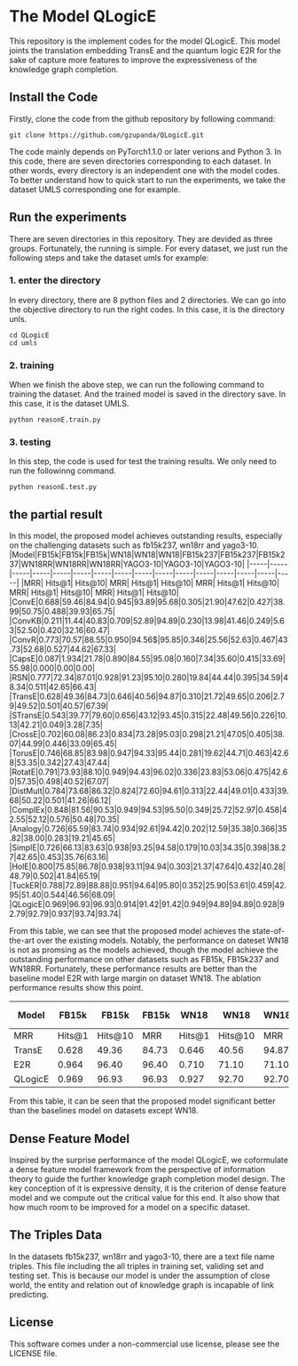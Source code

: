 # The Model QLogicE

This repository is the implement codes for the model QLogicE. This model joints the translation embedding TransE and the quantum logic E2R for the sake of capture more features to improve the expressiveness of the knowledge graph completion. 
## Install the Code 

Firstly, clone the code from the github repository by following command:
```
git clone https://github.com/gzupanda/QLogicE.git
```
The code mainly depends on PyTorch1.1.0 or later verions and Python 3. In this code, there are seven directories corresponding to each dataset. In other words, every directory is an independent one with the model codes. To better understand how to quick start to run the experiments, we take the dataset UMLS corresponding one for example.
## Run the experiments
There are seven directories in this repository. They are devided as three groups. Fortunately, the running is simple. For every dataset, we just run the following steps and take the dataset umls for example:
### 1. enter the directory
In every directory, there are 8 python files and 2 directories. We can go into the objective directory to run the right codes. In this case, it is the directory unls.
```
cd QLogicE
cd umls
```
### 2. training
When we finish the above step, we can run the following command to training the dataset. And the trained model is saved in the directory save. In this case, it is the dataset UMLS.
```
python reasonE.train.py
```
### 3. testing
In this step, the code is used for test the training results. We only need to run the followinng command.
```
python reasonE.test.py
```
## the partial result
In this model, the proposed model achieves outstanding results, especially on the challenging datasets such as fb15k237, wn18rr and yago3-10.
|Model|FB15k|FB15k|FB15k|WN18|WN18|WN18|FB15k237|FB15k237|FB15k237|WN18RR|WN18RR|WN18RR|YAGO3-10|YAGO3-10|YAGO3-10|
|-----|-----|-----|-----|-----|-----|-----|-----|-----|-----|-----|-----|-----|-----|-----|-----|
|MRR| Hits@1| Hits@10| MRR| Hits@1| Hits@10| MRR| Hits@1| Hits@10| MRR| Hits@1| Hits@10| MRR| Hits@1| Hits@10|
|ConvE|0.688|59.46|84.94|0.945|93.89|95.68|0.305|21.90|47.62|0.427|38.99|50.75|0.488|39.93|65.75|
|ConvKB|0.211|11.44|40.83|0.709|52.89|94.89|0.230|13.98|41.46|0.249|5.63|52.50|0.420|32.16|60.47|
|ConvR|0.773|70.57|88.55|0.950|94.56$|95.85|0.346|25.56|52.63|0.467|43.73|52.68|0.527|44.62|67.33|
|CapsE|0.087|1.934|21.78|0.890|84.55|95.08|0.160|7.34|35.60|0.415|33.69|55.98|0.000|0.00|0.00|
|RSN|0.777|72.34|87.01|0.928|91.23|95.10|0.280|19.84|44.44|0.395|34.59|48.34|0.511|42.65|66.43|
|TransE|0.628|49.36|84.73|0.646|40.56|94.87|0.310|21.72|49.65|0.206|2.79|49.52|0.501|40.57|67.39|
|STransE|0.543|39.77|79.60|0.656|43.12|93.45|0.315|22.48|49.56|0.226|10.13|42.21|0.049|3.28|7.35|
|CrossE|0.702|60.08|86.23|0.834|73.28|95.03|0.298|21.21|47.05|0.405|38.07|44.99|0.446|33.09|65.45|
|TorusE|0.746|68.85|83.98|0.947|94.33|95.44|0.281|19.62|44.71|0.463|42.68|53.35|0.342|27.43|47.44|
|RotatE|0.791|73.93|88.10|0.949|94.43|96.02|0.336|23.83|53.06|0.475|42.60|57.35|0.498|40.52|67.07|
|DistMult|0.784|73.68|86.32|0.824|72.60|94.61|0.313|22.44|49.01|0.433|39.68|50.22|0.501|41.26|66.12|
|ComplEx|0.848|81.56|90.53|0.949|94.53|95.50|0.349|25.72|52.97|0.458|42.55|52.12|0.576|50.48|70.35|
|Analogy|0.726|65.59|83.74|0.934|92.61|94.42|0.202|12.59|35.38|0.366|35.82|38.00|0.283|19.21|45.65|
|SimplE|0.726|66.13|83.63|0.938|93.25|94.58|0.179|10.03|34.35|0.398|38.27|42.65|0.453|35.76|63.16|
|HolE|0.800|75.85|86.78|0.938|93.11|94.94|0.303|21.37|47.64|0.432|40.28|48.79|0.502|41.84|65.19|
|TuckER|0.788|72.89|88.88|0.951|94.64|95.80|0.352|25.90|53.61|0.459|42.95|51.40|0.544|46.56|68.09|
|QLogicE|0.969|96.93|96.93|0.914|91.42|91.42|0.949|94.89|94.89|0.928|92.79|92.79|0.937|93.74|93.74|

From this table, we can see that the proposed model achieves the state-of-the-art over the existing models. Notably, the performance on dateset WN18 is not as promsing as the models achieved, though the model achieve the outstanding performance on other datasets such as FB15k, FB15k237 and WN18RR. Fortunately, these performance results are better than the baseline model E2R with large margin on dataset WN18. The ablation performance results show this point.

|Model|FB15k|FB15k|FB15k|WN18|WN18|WN18|FB15k237|FB15k237|FB15k237|WN18RR|WN18RR|WN18RR|YAGO3-10|YAGO3-10|YAGO3-10|
|-----|-----|-----|-----|-----|-----|-----|-----|-----|-----|-----|-----|-----|-----|-----|-----|
|MRR| Hits@1| Hits@10| MRR| Hits@1| Hits@10| MRR| Hits@1| Hits@10| MRR| Hits@1| Hits@10| MRR| Hits@1| Hits@10|
TransE|0.628|49.36|84.73|0.646|40.56|94.87|0.310|21.72|49.65|0.206|2.79|49.52|0.501|40.57|67.39|
|E2R|0.964|96.40|96.40|0.710|71.10|71.10|0.584|58.40|58.40|0.477|47.70|47.70|0.830|83.00|83.00|
|QLogicE|0.969|96.93|96.93|0.927|92.70|92.70|0.949|94.89|94.89|0.928|92.79|92.79|0.937|93.74|93.74|

From this table, it can be seen that the proposed model significant better than the baselines model on datasets except WN18.
## Dense Feature Model
Inspired by the surprise performance of the model QLogicE, we coformulate a dense feature model framework from the perspective of information theory to guide the further knowledge graph completion model design. The key conception of it is expressive density, it is the criterion of dense feature model and we compute out the critical value for this end. It also show that how much room to be improved for a model on a specific dataset.
## The Triples Data
In the datasets fb15k237, wn18rr and yago3-10, there are a text file name triples. This file including the all triples in training set, validing set and testing set. This is because our model is under the assumption of close world, the entity and relation out of knowledge graph is incapable of link predicting.

## License

This software comes under a non-commercial use license, please see the LICENSE file.
